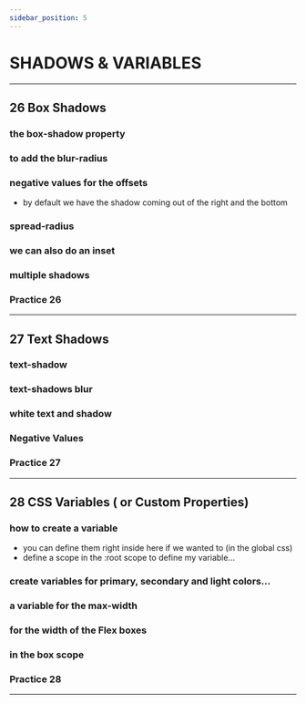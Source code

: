 ```yaml
---
sidebar_position: 5
---
```


# SHADOWS & VARIABLES

---

## 26 Box Shadows

>

### the box-shadow property

>

### to add the blur-radius

>

### negative values for the offsets

- by default we have the shadow coming out of the right and the bottom

### spread-radius

>

### we can also do an inset

>

### multiple shadows

>

### **Practice 26**

---

## 27 Text Shadows

>

### text-shadow

>

### text-shadows blur

>

### white text and shadow

>

### Negative Values

>

### **Practice 27**

---

## 28 CSS Variables ( or Custom Properties)

>

### how to create a variable

- you can define them right inside here if we wanted to (in the global css)
- define a scope in the :root scope to define my variable...

### create variables for primary, secondary and light colors...

>

### a variable for the max-width

>

### for the width of the Flex boxes

>

### in the box scope

>

### **Practice 28**

---
